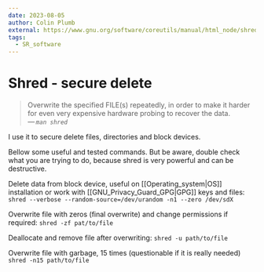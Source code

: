 ```yaml
---
date: 2023-08-05
author: Colin Plumb
external: https://www.gnu.org/software/coreutils/manual/html_node/shred-invocation.html
tags:
  - SR_software
---
```


# Shred - secure delete

> Overwrite the specified FILE(s) repeatedly, in order to make it harder for
> even very expensive hardware probing to recover the data.\
> — <cite>`man shred`</cite>

I use it to secure delete files, directories and block devices.

Bellow some useful and tested commands. But be aware, double check what you are
trying to do, because shred is very powerful and can be destructive.

Delete data from block device, useful on [[Operating_system|OS]] installation or
work with [[GNU_Privacy_Guard_GPG|GPG]] keys and files:
    `shred --verbose --random-source=/dev/urandom -n1 --zero /dev/sdX`

Overwrite file with zeros (final overwrite) and change permissions if required:
    `shred -zf pat/to/file`

Deallocate and remove file after overwriting:
    `shred -u path/to/file`

Overwrite file with garbage, 15 times (questionable if it is really needed)
    `shred -n15 path/to/file`

